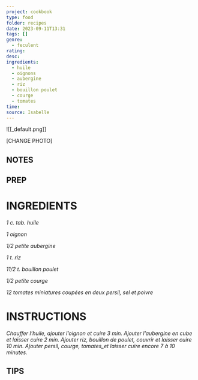 ```yaml
---
project: cookbook
type: food
folder: recipes
date: 2023-09-11T13:31
tags: []
genre:
  - feculent
rating: 
desc: 
ingredients:
  - huile
  - oignons
  - aubergine
  - riz
  - bouillon poulet
  - courge
  - tomates
time: 
source: Isabelle
---
```


![[_default.png]]

[CHANGE PHOTO]


## NOTES




## PREP


# INGREDIENTS

_1 c. tab. huile_

_1 oignon_

_1/2 petite aubergine_

_1 t. riz_

_11/2 t. bouillon poulet_

_1/2 petite courge_

_12 tomates miniatures coupées en deux_
_persil, sel et poivre_

# INSTRUCTIONS

_Chauffer l’huile, ajouter l’oignon et cuire 3_
_min. Ajouter l’aubergine en cube et laisser_
_cuire 2 min. Ajouter riz, bouillon de poulet,_
_couvrir et laisser cuire 10 min. Ajouter persil,_
_courge, tomates_et laisser cuire encore 7 à_
_10 minutes._

## TIPS



